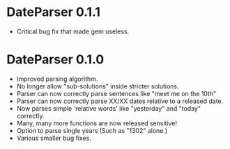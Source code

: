 # DateParser 0.1.1
* Critical bug fix that made gem useless.

# DateParser 0.1.0

* Improved parsing algorithm.
* No longer allow "sub-solutions" inside stricter solutions.
* Parser can now correctly parse sentences like "meet me on the 10th"
* Parser can now correctly parse XX/XX dates relative to a released date.
* Now parses simple 'relative words' like "yesterday" and "today" correctly.
* Many, many more functions are now released sensitive!
* Option to parse single years (Such as "1302" alone.)
* Various smaller bug fixes.